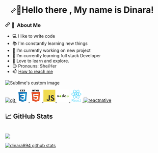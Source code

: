 ##
<h1 align="center"><a id="user-content-hello-there--my-name-is-muhammad-yusron-hartoyo" class="anchor" aria-hidden="true" href="#hello-there--my-name-is-muhammad-yusron-hartoyo"><svg class="octicon octicon-link" viewBox="0 0 16 16" version="1.1" width="16" height="16" aria-hidden="true"><path fill-rule="evenodd" d="M7.775 3.275a.75.75 0 001.06 1.06l1.25-1.25a2 2 0 112.83 2.83l-2.5 2.5a2 2 0 01-2.83 0 .75.75 0 00-1.06 1.06 3.5 3.5 0 004.95 0l2.5-2.5a3.5 3.5 0 00-4.95-4.95l-1.25 1.25zm-4.69 9.64a2 2 0 010-2.83l2.5-2.5a2 2 0 012.83 0 .75.75 0 001.06-1.06 3.5 3.5 0 00-4.95 0l-2.5 2.5a3.5 3.5 0 004.95 4.95l1.25-1.25a.75.75 0 00-1.06-1.06l-1.25 1.25a2 2 0 01-2.83 0z"></path></svg></a>🤚Hello there <g-emoji class="g-emoji" alias="wave" fallback-src="https://github.githubassets.com/images/icons/emoji/unicode/1f44b.png"></g-emoji>, My name is Dinara!</h1>

<!--
**dinara994/dinara994** is a ✨ _special_ ✨ repository because its `README.md` (this file) appears on your GitHub profile.

Here are some ideas to get you started:
-->
<h3><a id="user-content---about-me-" class="anchor" aria-hidden="true" href="#--about-me-"><svg class="octicon octicon-link" viewBox="0 0 16 16" version="1.1" width="16" height="16" aria-hidden="true"><path fill-rule="evenodd" d="M7.775 3.275a.75.75 0 001.06 1.06l1.25-1.25a2 2 0 112.83 2.83l-2.5 2.5a2 2 0 01-2.83 0 .75.75 0 00-1.06 1.06 3.5 3.5 0 004.95 0l2.5-2.5a3.5 3.5 0 00-4.95-4.95l-1.25 1.25zm-4.69 9.64a2 2 0 010-2.83l2.5-2.5a2 2 0 012.83 0 .75.75 0 001.06-1.06 3.5 3.5 0 00-4.95 0l-2.5 2.5a3.5 3.5 0 004.95 4.95l1.25-1.25a.75.75 0 00-1.06-1.06l-1.25 1.25a2 2 0 01-2.83 0z"></path></svg></a> <g-emoji class="g-emoji" alias="man" fallback-src="https://github.githubassets.com/images/icons/emoji/unicode/1f468.png">👨</g-emoji> &nbsp;About Me </h3>

- 💻 I like to write code
- 📚 I'm constantly learning new things
- 🔭 I’m currently working on new project
- 🌱 I’m currently learning full stack Developer
- 🤔 Love to learn and explore.
- 😉 Pronouns: She/Her
- 📫 [How to reach me](di_94@mail.ru) 
<div>
  <p>
  <img src="https://i.ibb.co/t8kpXqg/develop.jpg" alt="Sublime's custom image"/>
</p>
 </div>
 
 <p align="left"> 
 
  <a href="https://git-scm.com/" rel="nofollow"> <img src="https://camo.githubusercontent.com/fbfcb9e3dc648adc93bef37c718db16c52f617ad055a26de6dc3c21865c3321d/68747470733a2f2f7777772e766563746f726c6f676f2e7a6f6e652f6c6f676f732f6769742d73636d2f6769742d73636d2d69636f6e2e737667" alt="git" width="40" height="40" data-canonical-src="https://www.vectorlogo.zone/logos/git-scm/git-scm-icon.svg" style="max-width:100%;"> </a> 
  <a href="https://www.w3schools.com/css/" rel="nofollow"> <img src="https://raw.githubusercontent.com/devicons/devicon/master/icons/css3/css3-original-wordmark.svg" alt="css3" width="40" height="40" style="max-width:100%;"> </a> 
  <a href="https://www.w3.org/html/" rel="nofollow"> <img src="https://raw.githubusercontent.com/devicons/devicon/master/icons/html5/html5-original-wordmark.svg" alt="html5" width="40" height="40" style="max-width:100%;"> </a>
  <a href="https://developer.mozilla.org/en-US/docs/Web/JavaScript" rel="nofollow"> <img src="https://raw.githubusercontent.com/devicons/devicon/master/icons/javascript/javascript-original.svg" alt="javascript" width="40" height="40" style="max-width:100%;"> </a> 
  <a href="https://nodejs.org" rel="nofollow"> <img src="https://raw.githubusercontent.com/devicons/devicon/master/icons/nodejs/nodejs-original-wordmark.svg" alt="nodejs" width="40" height="40" style="max-width:100%;"> </a>
  <a href="https://reactjs.org/" rel="nofollow"> <img src="https://raw.githubusercontent.com/devicons/devicon/master/icons/react/react-original-wordmark.svg" alt="react" width="40" height="40" style="max-width:100%;"> </a>
  <a href="https://reactnative.dev/" rel="nofollow"> <img src="https://camo.githubusercontent.com/5c92eeb467fd5d2b1ef1c560e3c3c2f758a8d4e03a8136bda7b41a2d3d4a1b59/68747470733a2f2f72656163746e61746976652e6465762f696d672f6865616465725f6c6f676f2e737667" alt="reactnative" width="40" height="40" data-canonical-src="https://reactnative.dev/img/header_logo.svg" style="max-width:100%;"> </a>   
</p>
<!--  <p>
  <code>
<a href="https://www.w3schools.com/css/" rel="nofollow"> <img src="https://raw.githubusercontent.com/devicons/devicon/master/icons/css3/css3-original-wordmark.svg" alt="css3" width="40" height="40" style="max-width:100%;"> </a>
</code>
<code>
<a href="https://www.w3.org/html/" rel="nofollow"> <img src="https://raw.githubusercontent.com/devicons/devicon/master/icons/html5/html5-original-wordmark.svg" alt="html5" width="40" height="40" style="max-width:100%;"> </a>
</code>
<code>
<a href="https://nodejs.org" rel="nofollow"> <img src="https://raw.githubusercontent.com/devicons/devicon/master/icons/nodejs/nodejs-original-wordmark.svg" alt="nodejs" width="40" height="40" style="max-width:100%;"> </a>
</code>
<code>
<a href="https://git-scm.com/" rel="nofollow"> <img src="https://camo.githubusercontent.com/fbfcb9e3dc648adc93bef37c718db16c52f617ad055a26de6dc3c21865c3321d/68747470733a2f2f7777772e766563746f726c6f676f2e7a6f6e652f6c6f676f732f6769742d73636d2f6769742d73636d2d69636f6e2e737667" alt="git" width="40" height="40" data-canonical-src="https://www.vectorlogo.zone/logos/git-scm/git-scm-icon.svg" style="max-width:100%;"> </a>
</code>
<code>
<a href="https://reactjs.org/" rel="nofollow"> <img src="https://raw.githubusercontent.com/devicons/devicon/master/icons/react/react-original-wordmark.svg" alt="react" width="40" height="40" style="max-width:100%;"> </a>
</p>
</code>
<code>
 <a target="_blank" rel="noopener noreferrer" href="https://raw.githubusercontent.com/github/explore/80688e429a7d4ef2fca1e82350fe8e3517d3494d/topics/bootstrap/bootstrap.png"><img height="30" src="https://raw.githubusercontent.com/github/explore/80688e429a7d4ef2fca1e82350fe8e3517d3494d/topics/bootstrap/bootstrap.png" style="max-width:100%;"></a>
</code>
</p> -->


 ## &#x1f4c8; GitHub Stats

<br>
<!-- <div display: flax; justify-content: spayce-bet> -->
 <a href="https://github.com/dinara995">
  <img align="center" src="https://camo.githubusercontent.com/51eaa2ce8f4e4336dedc4e09f48f87a0db8e0e6467475b8b1daeb4ed6937704c/68747470733a2f2f6769746875622d726561646d652d73746174732e76657263656c2e6170702f6170692f746f702d6c616e67732f3f757365726e616d653d62726179646f6e636f79657226686964653d68746d6c2c637373267469746c655f636f6c6f723d66666666666626746578745f636f6c6f723d6339636163632669636f6e5f636f6c6f723d3441423139372662675f636f6c6f723d314132423334" data-canonical-src="https://github-readme-stats.vercel.app/api/top-langs/?username=dinara994&amp;hide=html,css&amp;title_color=ffffff&amp;text_color=c9cacc&amp;icon_color=4AB197&amp;bg_color=1A2B34" style="max-width:50%;">
</a>


 [![dinara994 github stats](https://github-readme-stats.vercel.app/api?username=dinara994&show_icons=true&theme=cobalt)](https://github.com/dinara994?tab=repositories)
 
